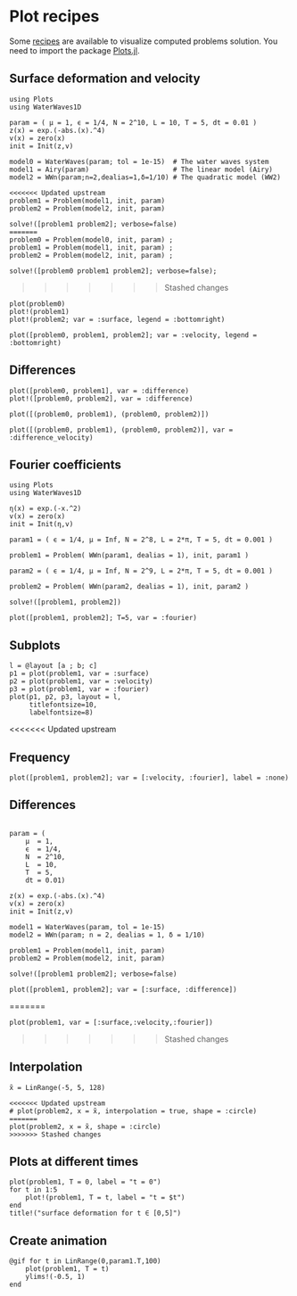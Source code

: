 # Plot recipes

Some [recipes](https://docs.juliaplots.org/latest/recipes/) are available to visualize
computed problems solution. You need to import the package [Plots.jl](https://github.com/JuliaPlots/Plots.jl).

## Surface deformation and velocity

```@example surface
using Plots
using WaterWaves1D

param = ( μ = 1, ϵ = 1/4, N = 2^10, L = 10, T = 5, dt = 0.01 )
z(x) = exp.(-abs.(x).^4)
v(x) = zero(x)
init = Init(z,v)

model0 = WaterWaves(param; tol = 1e-15)  # The water waves system
model1 = Airy(param)                     # The linear model (Airy)
model2 = WWn(param;n=2,dealias=1,δ=1/10) # The quadratic model (WW2)

<<<<<<< Updated upstream
problem1 = Problem(model1, init, param)
problem2 = Problem(model2, init, param)

solve!([problem1 problem2]; verbose=false)
=======
problem0 = Problem(model0, init, param) ;
problem1 = Problem(model1, init, param) ;
problem2 = Problem(model2, init, param) ;

solve!([problem0 problem1 problem2]; verbose=false);
```
>>>>>>> Stashed changes

```@example surface
plot(problem0)
plot!(problem1)
plot!(problem2; var = :surface, legend = :bottomright)
```


```@example surface
plot([problem0, problem1, problem2]; var = :velocity, legend = :bottomright)
```

## Differences

```@example surface
plot([problem0, problem1], var = :difference)
plot!([problem0, problem2], var = :difference)
```

```@example surface
plot([(problem0, problem1), (problem0, problem2)])
```

```@example surface
plot([(problem0, problem1), (problem0, problem2)], var = :difference_velocity)
```


## Fourier coefficients

```@example fourier
using Plots
using WaterWaves1D

η(x) = exp.(-x.^2)
v(x) = zero(x)   
init = Init(η,v)

param1 = ( ϵ = 1/4, μ = Inf, N = 2^8, L = 2*π, T = 5, dt = 0.001 )

problem1 = Problem( WWn(param1, dealias = 1), init, param1 ) 

param2 = ( ϵ = 1/4, μ = Inf, N = 2^9, L = 2*π, T = 5, dt = 0.001 )

problem2 = Problem( WWn(param2, dealias = 1), init, param2 ) 

solve!([problem1, problem2])
```

```@example fourier
plot([problem1, problem2]; T=5, var = :fourier)
```



## Subplots

```@example fourier
l = @layout [a ; b; c]
p1 = plot(problem1, var = :surface)
p2 = plot(problem1, var = :velocity)
p3 = plot(problem1, var = :fourier)
plot(p1, p2, p3, layout = l, 
	 titlefontsize=10, 
	 labelfontsize=8)
```

<<<<<<< Updated upstream

## Frequency

```@example fourier
plot([problem1, problem2]; var = [:velocity, :fourier], label = :none)
```

## Differences

```@example fourier

param = (
    μ  = 1, 
    ϵ  = 1/4, 
    N  = 2^10,
    L  = 10, 
    T  = 5, 
    dt = 0.01)

z(x) = exp.(-abs.(x).^4)
v(x) = zero(x)
init = Init(z,v)

model1 = WaterWaves(param, tol = 1e-15)
model2 = WWn(param; n = 2, dealias = 1, δ = 1/10)

problem1 = Problem(model1, init, param)
problem2 = Problem(model2, init, param)

solve!([problem1 problem2]; verbose=false)

plot([problem1, problem2]; var = [:surface, :difference])
```
=======
```@example fourier
plot(problem1, var = [:surface,:velocity,:fourier])
```

>>>>>>> Stashed changes

## Interpolation

```@example fourier
x̃ = LinRange(-5, 5, 128)

<<<<<<< Updated upstream
# plot(problem2, x = x̃, interpolation = true, shape = :circle)
=======
plot(problem2, x = x̃, shape = :circle)
>>>>>>> Stashed changes
```


## Plots at different times

```@example fourier
plot(problem1, T = 0, label = "t = 0")
for t in 1:5
    plot!(problem1, T = t, label = "t = $t")
end
title!("surface deformation for t ∈ [0,5]")
```

## Create animation

```@example fourier
@gif for t in LinRange(0,param1.T,100)
    plot(problem1, T = t)
    ylims!(-0.5, 1)
end
``` 
